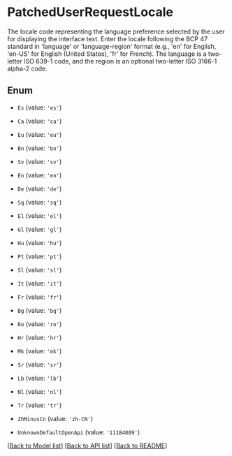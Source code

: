 # PatchedUserRequestLocale

The locale code representing the language preference selected by the user for displaying the interface text. Enter the locale following the BCP 47 standard in \'language\' or \'language-region\' format (e.g., \'en\' for English, \'en-US\' for English (United States), \'fr\' for French). The language is a two-letter ISO 639-1 code, and the region is an optional two-letter ISO 3166-1 alpha-2 code.

## Enum

* `Es` (value: `'es'`)

* `Ca` (value: `'ca'`)

* `Eu` (value: `'eu'`)

* `Bn` (value: `'bn'`)

* `Sv` (value: `'sv'`)

* `En` (value: `'en'`)

* `De` (value: `'de'`)

* `Sq` (value: `'sq'`)

* `El` (value: `'el'`)

* `Gl` (value: `'gl'`)

* `Hu` (value: `'hu'`)

* `Pt` (value: `'pt'`)

* `Sl` (value: `'sl'`)

* `It` (value: `'it'`)

* `Fr` (value: `'fr'`)

* `Bg` (value: `'bg'`)

* `Ro` (value: `'ro'`)

* `Hr` (value: `'hr'`)

* `Mk` (value: `'mk'`)

* `Sr` (value: `'sr'`)

* `Lb` (value: `'lb'`)

* `Nl` (value: `'nl'`)

* `Tr` (value: `'tr'`)

* `ZhMinusCn` (value: `'zh-CN'`)

* `UnknownDefaultOpenApi` (value: `'11184809'`)

[[Back to Model list]](../README.md#documentation-for-models) [[Back to API list]](../README.md#documentation-for-api-endpoints) [[Back to README]](../README.md)
